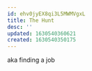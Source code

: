 ```yaml
---
id: ehv0jyEX8qi3L5MWMVgxL
title: The Hunt
desc: ''
updated: 1630540360621
created: 1630540350175
---
```


aka finding a job
